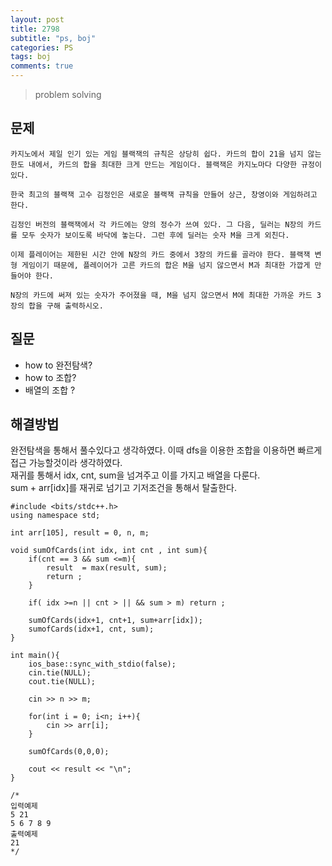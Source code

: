 ```yaml
---
layout: post
title: 2798
subtitle: "ps, boj"
categories: PS
tags: boj
comments: true
---
```

> problem solving

## 문제
	카지노에서 제일 인기 있는 게임 블랙잭의 규칙은 상당히 쉽다. 카드의 합이 21을 넘지 않는 한도 내에서, 카드의 합을 최대한 크게 만드는 게임이다. 블랙잭은 카지노마다 다양한 규정이 있다.

	한국 최고의 블랙잭 고수 김정인은 새로운 블랙잭 규칙을 만들어 상근, 창영이와 게임하려고 한다.

	김정인 버전의 블랙잭에서 각 카드에는 양의 정수가 쓰여 있다. 그 다음, 딜러는 N장의 카드를 모두 숫자가 보이도록 바닥에 놓는다. 그런 후에 딜러는 숫자 M을 크게 외친다.

	이제 플레이어는 제한된 시간 안에 N장의 카드 중에서 3장의 카드를 골라야 한다. 블랙잭 변형 게임이기 때문에, 플레이어가 고른 카드의 합은 M을 넘지 않으면서 M과 최대한 가깝게 만들어야 한다.

	N장의 카드에 써져 있는 숫자가 주어졌을 때, M을 넘지 않으면서 M에 최대한 가까운 카드 3장의 합을 구해 출력하시오.

## 질문
 * how to 완전탐색?
 * how to 조합?
 * 배열의 조합 ? 


## 해결방법
  완전탐색을 통해서 풀수있다고 생각하였다. 이때 dfs을 이용한 조합을 이용하면 빠르게 접근 가능할것이라 생각하였다.    
  재귀를 통해서 idx, cnt, sum을 넘겨주고 이를 가지고 배열을 다룬다.   
  sum + arr[idx]를 재귀로 넘기고 기저조건을 통해서 탈출한다. 

~~~
#include <bits/stdc++.h>
using namespace std;

int arr[105], result = 0, n, m;

void sumOfCards(int idx, int cnt , int sum){
	if(cnt == 3 && sum <=m){
		result  = max(result, sum);
		return ;
	}

	if( idx >=n || cnt > || && sum > m) return ;

	sumOfCards(idx+1, cnt+1, sum+arr[idx]);
	sumofCards(idx+1, cnt, sum);
}

int main(){
	ios_base::sync_with_stdio(false);
	cin.tie(NULL);
	cout.tie(NULL);

	cin >> n >> m;

	for(int i = 0; i<n; i++){
		cin >> arr[i];
	}

	sumOfCards(0,0,0);

	cout << result << "\n";
}

/*
입력예제
5 21
5 6 7 8 9
출력예제
21
*/

~~~


